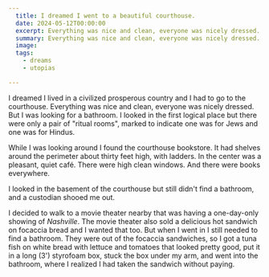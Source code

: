 ```yaml
---
  title: I dreamed I went to a beautiful courthouse.
  date: 2024-05-12T00:00:00
  excerpt: Everything was nice and clean, everyone was nicely dressed.
  summary: Everything was nice and clean, everyone was nicely dressed.
  image: 
  tags:
    - dreams
    - utopias

---
```


I dreamed I lived in a civilized prosperous country and I had to go to the courthouse. Everything was nice and clean, everyone was nicely dressed. But I was looking for a bathroom. I looked in the first logical place but there were only a pair of "ritual rooms", marked to indicate one was for Jews and one was for Hindus.

While I was looking around I found the courthouse bookstore. It had shelves around the perimeter about thirty feet high, with ladders. In the center was a pleasant, quiet café. There were high clean windows. And there were books everywhere.

I looked in the basement of the courthouse but still didn't find a bathroom, and a custodian shooed me out.

I decided to walk to a movie theater nearby that was having a one-day-only showing of _Nashville_. The movie theater also sold a delicious hot sandwich on focaccia bread and I wanted that too. But when I went in I still needed to find a bathroom. They were out of the focaccia sandwiches, so I got a tuna fish on white bread with lettuce and tomatoes that looked pretty good, put it in a long (3') styrofoam box, stuck the box under my arm, and went into the bathroom, where I realized I had taken the sandwich without paying.